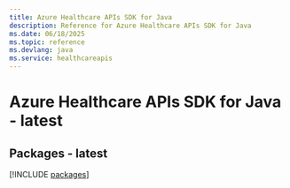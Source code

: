 ```yaml
---
title: Azure Healthcare APIs SDK for Java
description: Reference for Azure Healthcare APIs SDK for Java
ms.date: 06/18/2025
ms.topic: reference
ms.devlang: java
ms.service: healthcareapis
---
```

# Azure Healthcare APIs SDK for Java - latest
## Packages - latest
[!INCLUDE [packages](healthcare-apis-index.md)]